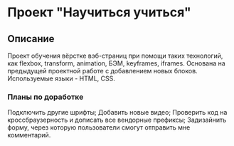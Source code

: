 <!-- Заголовок с названием проекта.
Описание проекта: что он делает, какую задачу решает, какую боль закрывает? Если вы выполняете очередную проектную работу, напишите, в чём её отличие от предыдущей.
Также в описании можно рассказать о технологиях, которые вы применяли в проекте.
Инструкция по использованию проекта и системные требования: версия языка, необходимые расширения. Цель такой инструкции — дать возможность другим разработчикам запустить проект у себя.
Планы по доработке проекта, если они есть. Например: «исправить X с помощью Y, чтобы получить Z». Если планов по доработке нет, не пишите о планах вовсе. Лучше ничего, чем абстрактное «сделать рефакторинг». В общем, чем конкретнее — тем лучше. -->

# Проект "Научиться учиться"
## Описание
Проект обучения вёрстке вэб-страниц при помощи таких технологий, как flexbox, transform, animation, БЭМ, keyframes, iframes. Основана на предыдущей проектной работе с добавлением новых блоков.
Используемые языки - HTML, CSS.
### Планы по доработке
Подключить другие шрифты;
Добавить новые видео;
Проверить код на кроссбраузерность и дописать все вендорные префиксы;
Задизайнить форму, через которую пользователи смогут отправить мне комментарий.

